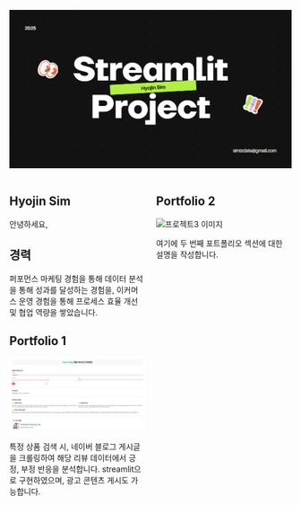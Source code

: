 
![메인 프로젝트 이미지](marketing.png)

<div style="display: flex; justify-content: space-between;">
<div style="width: 48%;">

## Hyojin Sim

안녕하세요, 

## 경력

퍼포먼스 마케팅 경험을 통해 데이터 분석을 통해 성과를 달성하는 경험을,
이커머스 운영 경험을 통해 프로세스 효율 개선 및 협업 역량을 쌓았습니다.


## Portfolio 1

![프로젝트2 이미지](subportfolio1.png)

특정 상품 검색 시, 네이버 블로그 게시글을 크롤링하여 해당 리뷰 데이터에서 긍정, 부정 반응을 분석합니다. 
streamlit으로 구현하였으며, 광고 콘텐츠 게시도 가능합니다.

</div>
<div style="width: 48%;">

## Portfolio 2

![프로젝트3 이미지](project3.png)

여기에 두 번째 포트폴리오 섹션에 대한 설명을 작성합니다.

</div>
</div>
